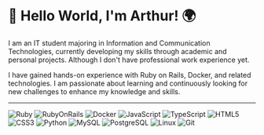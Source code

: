 # 👋 Hello World, I'm Arthur! 🌍

I am an IT student majoring in Information and Communication Technologies, currently developing my skills through academic and personal projects. Although I don't have professional work experience yet. 

I have gained hands-on experience with Ruby on Rails, Docker, and related technologies. I am passionate about learning and continuously looking for new challenges to enhance my knowledge and skills.

---

![Ruby](https://img.shields.io/badge/Ruby-CC342D?style=for-the-badge&logo=ruby&logoColor=white) ![RubyOnRails](https://img.shields.io/badge/Ruby_on_Rails-DD0031?style=for-the-badge&logo=ruby-on-rails&logoColor=white) ![Docker](https://img.shields.io/badge/Docker-2496ED?style=for-the-badge&logo=docker&logoColor=white) ![JavaScript](https://img.shields.io/badge/JavaScript-F7DF1E?style=for-the-badge&logo=javascript&logoColor=black) ![TypeScript](https://img.shields.io/badge/TypeScript-3178C6?style=for-the-badge&logo=typescript&logoColor=white) ![HTML5](https://img.shields.io/badge/HTML5-E34F26?style=for-the-badge&logo=html5&logoColor=white) ![CSS3](https://img.shields.io/badge/CSS3-1572B6?style=for-the-badge&logo=css3&logoColor=white)  ![Python](https://img.shields.io/badge/Python-3776AB?style=for-the-badge&logo=python&logoColor=white) ![MySQL](https://img.shields.io/badge/MySQL-4479A1?style=for-the-badge&logo=mysql&logoColor=white) ![PostgreSQL](https://img.shields.io/badge/PostgreSQL-336791?style=for-the-badge&logo=postgresql&logoColor=white) ![Linux](https://img.shields.io/badge/Linux-FCC624?style=for-the-badge&logo=linux&logoColor=black) ![Git](https://img.shields.io/badge/Git-F05032?style=for-the-badge&logo=git&logoColor=white)







